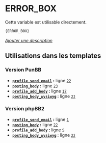 # ERROR_BOX


Cette variable est utilisable directement.

```html
{ERROR_BOX}
```

[*Ajouter une description*](https://fa-tvars.appspot.com/var/ERROR_BOX)

## Utilisations dans les templates

### Version PunBB
* __[`profile_send_email`](../tpl/var/punbb/profile_send_email.md#readme) :__ ligne [`22`](../tpl/src/punbb/profile_send_email.tpl#L22)
* __[`posting_body`](../tpl/var/punbb/posting_body.md#readme) :__ ligne [`23`](../tpl/src/punbb/posting_body.tpl#L23)
* __[`profile_add_body`](../tpl/var/punbb/profile_add_body.md#readme) :__ ligne [`17`](../tpl/src/punbb/profile_add_body.tpl#L17)
* __[`posting_body_wysiwyg`](../tpl/var/punbb/posting_body_wysiwyg.md#readme) :__ ligne [`23`](../tpl/src/punbb/posting_body_wysiwyg.tpl#L23)

### Version phpBB2
* __[`profile_send_email`](../tpl/var/subsilver/profile_send_email.md#readme) :__ ligne [`1`](../tpl/src/subsilver/profile_send_email.tpl#L1)
* __[`posting_body`](../tpl/var/subsilver/posting_body.md#readme) :__ ligne [`22`](../tpl/src/subsilver/posting_body.tpl#L22)
* __[`profile_add_body`](../tpl/var/subsilver/profile_add_body.md#readme) :__ ligne [`5`](../tpl/src/subsilver/profile_add_body.tpl#L5)
* __[`posting_body_wysiwyg`](../tpl/var/subsilver/posting_body_wysiwyg.md#readme) :__ ligne [`22`](../tpl/src/subsilver/posting_body_wysiwyg.tpl#L22)
